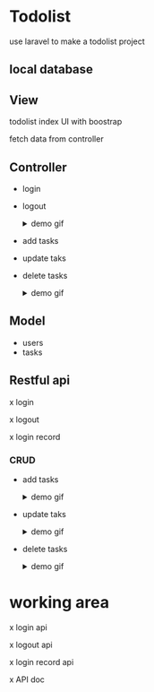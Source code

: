 # Todolist 
use laravel to make a todolist project


## local database 


## View
todolist index UI with boostrap

fetch data from controller

## Controller 




- login 

- logout 

    <details>
    <summary> demo gif </summary>
    <pre><code>

    ![image](https://github.com/kiddchantw/todolistLaravelTest/blob/master/public/loginAndloginout.gif?raw=true)

    </code></pre>   
    </details>


- add tasks 
- update taks
- delete tasks

    <details>
    <summary> demo gif </summary>
    <pre><code>

    ![image](https://github.com/kiddchantw/todolistLaravelTest/blob/master/public/CRUD.gif?raw=true)

    </code></pre>   
    </details>    






## Model 

- users
- tasks


    

## Restful api
x login 

x logout 

x login record

### CRUD
- add tasks 

    <details>
    <summary> demo gif </summary>
    <pre><code>

    success & error( id error/ content error)

    ![image](https://github.com/kiddchantw/todolistLaravelTest/blob/master/public/C.gif?raw=true)

    </code></pre>   
    </details>    



- update taks

    <details>
    <summary> demo gif </summary>
    <pre><code>

    success & error( id error )

    ![image](https://github.com/kiddchantw/todolistLaravelTest/blob/master/public/u.gif?raw=true)

    </code></pre>   
    </details>        

- delete tasks

    <details>
    <summary> demo gif </summary>
    <pre><code>

    success & error( id error )

    ![image](https://github.com/kiddchantw/todolistLaravelTest/blob/master/public/d.gif?raw=true)

    </code></pre>   
    </details>  




# working area

x login  api 

x logout  api 

x login record api 

x API doc










